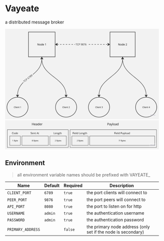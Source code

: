 # Vayeate

a distributed message broker

![](./docs/diagram_0.jpg)
![](./docs/diagram_1.jpg)

## Environment

> all environment variable names should be prefixed with VAYEATE_

| Name              | Default           | Required | Description                                                  |
|-------------------|-------------------|----------|--------------------------------------------------------------|
| `CLIENT_PORT`     | `6789`            | `true`   | the port clients will connect to                             |
| `PEER_PORT`       | `9876`            | `true`   | the port peers will connect to                               |
| `API_PORT`        | `8080`            | `true`   | the port to listen on for http                               |
| `USERNAME`        | `admin`           | `true`   | the authentication username                                  |
| `PASSWORD`        | `admin`           | `true`   | the authentication password                                  |
| `PRIMARY_ADDRESS` |                   | `false`  | the primary node address (only set if the node is secondary) |
